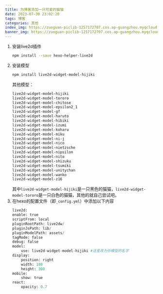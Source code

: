 ```yaml
---
title: 为博客添加一只可爱的猫猫
date: 2023-07-30 23:02:20
tags: 博客
categories: 其他
index_img: https://zuoguan-piclib-1257172707.cos.ap-guangzhou.myqcloud.com/assets/5.jpg?imageMogr2/thumbnail/700x320>
banner_img: https://zuoguan-piclib-1257172707.cos.ap-guangzhou.myqcloud.com/assets/5.jpg
---
```

1. 安装live2d插件
    ```bash
    npm install --save hexo-helper-live2d
    ```
2. 安装模型
    ```bash
    npm install live2d-widget-model-hijiki
    ```
    其他模型：
    ```bash
    live2d-widget-model-hijiki
    live2d-widget-model-tororo
    live2d-widget-model-chitose
    live2d-widget-model-epsilon2_1
    live2d-widget-model-gf
    live2d-widget-model-haruto
    live2d-widget-model-hibiki
    live2d-widget-model-izumi
    live2d-widget-model-koharu
    live2d-widget-model-miku
    live2d-widget-model-ni-j
    live2d-widget-model-nico
    live2d-widget-model-nietzsche
    live2d-widget-model-nipsilon
    live2d-widget-model-nito
    live2d-widget-model-shizuku
    live2d-widget-model-tsumiki
    live2d-widget-model-unitychan
    live2d-widget-model-wanko
    live2d-widget-model-z16
    ```
    其中`live2d-widget-model-hijiki`是一只黑色的猫猫，`live2d-widget-model-tororo`是一只白色的猫猫，其他的就自己尝试吧。
3. 在hexo的配置文件（即`_config.yml`）中添加以下内容
    ```python
    live2d:
    enable: true
    scriptFrom: local
    pluginRootPath: live2dw/
    pluginJsPath: lib/
    pluginModelPath: assets/
    tagMode: false
    debug: false
    model:
        use: live2d-widget-model-hijiki #这里改为你模型的名字
    display:
        position: right
        width: 180
        height: 300
    mobile:
        show: true
    react:
        opacity: 0.7
    ```
